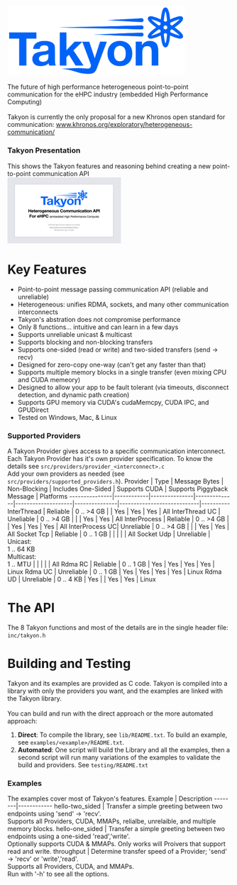 <img src="docs/Takyon_Logo.png" alt="Logo" style="width:400px;"/>

The future of high performance heterogeneous point-to-point communication for the eHPC industry (embedded High Performance Computing)<br><br>
Takyon is currently the only proposal for a new Khronos open standard for communication: www.khronos.org/exploratory/heterogeneous-communication/<br>

### Takyon Presentation
This shows the Takyon features and reasoning behind creating a new point-to-point communication API<br>
<a href="Takyon_Introduction.pdf">
  <img src="docs/presentation_icon.png" alt="Takyon Introduction" width="256" height="149">
</a>
<br>

# Key Features
- Point-to-point message passing communication API (reliable and unreliable)
- Heterogeneous: unifies RDMA, sockets, and many other communication interconnects
- Takyon's abstration does not compromise performance
- Only 8 functions... intuitive and can learn in a few days
- Supports unreliable unicast & multicast
- Supports blocking and non-blocking transfers
- Supports one-sided (read or write) and two-sided transfers (send -> recv)
- Designed for zero-copy one-way (can't get any faster than that)
- Supports multiple memory blocks in a single transfer (even mixing CPU and CUDA memeory)
- Designed to allow your app to be fault tolerant (via timeouts, disconnect detection, and dynamic path creation)
- Supports GPU memory via CUDA's cudaMemcpy, CUDA IPC, and GPUDirect
- Tested on Windows, Mac, & Linux

### Supported Providers
A Takyon Provider gives access to a specific communication interconnect.<br>
Each Takyon Provider has it's own provider specification. To know the details see ```src/providers/provider_<interconnect>.c```<br>
Add your own providers as needed (see ```src/providers/supported_providers.h```).
Provider       | Type       | Message Bytes | Non-Blocking | Includes One-Sided | Supports CUDA | Supports Piggyback Message | Platforms
---------------|------------|---------------|--------------|--------------------|---------------|----------------------------|----------
InterThread    | Reliable   | 0 .. >4 GB    |              | Yes                | Yes           | Yes                        | All
InterThread UC | Uneliable  | 0 .. >4 GB    |              |                    | Yes           | Yes                        | All
InterProcess   | Reliable   | 0 .. >4 GB    |              | Yes                | Yes           | Yes                        | All
InterProcess UC| Unreliable | 0 .. >4 GB    |              |                    | Yes           | Yes                        | All
Socket Tcp     | Reliable   | 0 .. 1 GB     |              |                    |               |                            | All
Socket Udp     | Unreliable | Unicast:<br>1 .. 64 KB<br>Multicast:<br>1 .. MTU |     |   |      |                            | All
Rdma RC        | Reliable   | 0 .. 1 GB     | Yes          | Yes                | Yes           | Yes                        | Linux
Rdma UC        | Unreliable | 0 .. 1 GB     | Yes          | Yes                | Yes           | Yes                        | Linux
Rdma UD        | Unreliable | 0 .. 4 KB     | Yes          |                    | Yes           | Yes                        | Linux

# The API
The 8 Takyon functions and most of the details are in the single header file: ```inc/takyon.h```<br>

# Building and Testing
Takyon and its examples are provided as C code. Takyon is compiled into a library with only the providers you want, and the examples are linked with the Takyon library.<br>
<br>
You can build and run with the direct approach or the more automated approach:
1. **Direct**: To compile the library, see ```lib/README.txt```. To build an example, see ```examples/<example>/README.txt```.
2. **Automated**: One script will build the Library and all the examples, then a second script will run many variations of the examples to validate the build and providers. See ```testing/README.txt```

### Examples
The examples cover most of Takyon's features.
Example | Description
--------|------------
hello-two_sided | Transfer a simple greeting between two endpoints using 'send' -> 'recv'.<br>Supports all Providers, CUDA, MMAPs, relialbe, unrelaible, and multiple memory blocks.
hello-one_sided | Transfer a simple greeting between two endpoints using a one-sided 'read','write'.<br>Optionally supports CUDA & MMAPs. Only works will Proivers that support read and write.
throughput | Determine transfer speed of a Provider; 'send' -> 'recv' or 'write','read'.<br>Supports all Providers, CUDA, and MMAPs.<br>Run with '-h' to see all the options.
